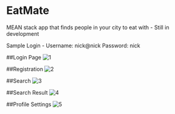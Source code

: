 # EatMate
MEAN stack app that finds people in your city to eat with - Still in development

Sample Login -  Username: nick@nick
                Password: nick

##Login Page
![1](https://cloud.githubusercontent.com/assets/24875416/22735583/02c7f7be-ee03-11e6-90f7-1973a9c8e868.png)

##Registration
![2](https://cloud.githubusercontent.com/assets/24875416/22735591/0d0da0ac-ee03-11e6-82fc-6d874f3b66a9.png)

##Search
![3](https://cloud.githubusercontent.com/assets/24875416/22735599/1727fbb4-ee03-11e6-8115-6171ea772aa3.png)

##Search Result
![4](https://cloud.githubusercontent.com/assets/24875416/22735622/2daf6b6a-ee03-11e6-8dbc-610e60d4f183.png)

##Profile Settings
![5](https://cloud.githubusercontent.com/assets/24875416/22735631/3ceabf12-ee03-11e6-837e-d8f6a3b49d31.png)
